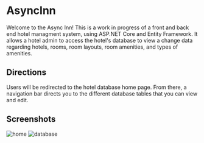 # AsyncInn
Welcome to the Async Inn! This is a work in progress of a front and back end hotel managment system, using ASP.NET Core and Entity Framework. It allows a hotel admin to access the hotel's database to view a change data regarding hotels, rooms, room layouts, room amenities, and types of amenities.

## Directions
Users will be redirected to the hotel database home page. From there, a navigation bar directs you to the different database tables that you can view and edit.

## Screenshots
![home]()
![database]()
